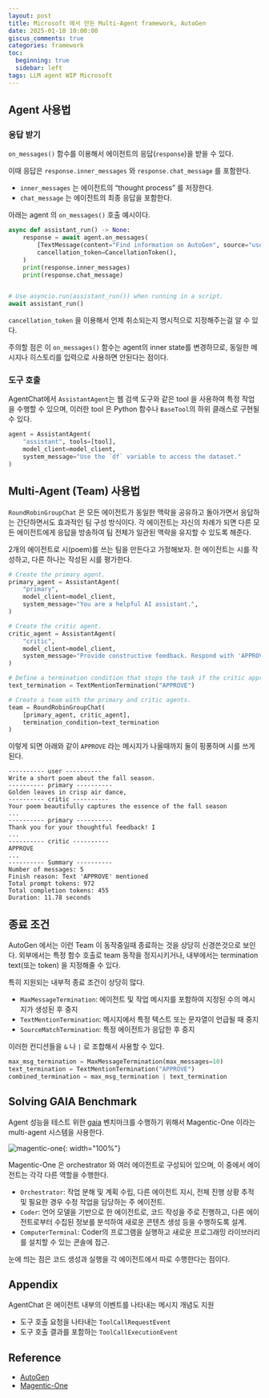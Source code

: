 ```yaml
---
layout: post
title: Microsoft 에서 만든 Multi-Agent framework, AutoGen
date: 2025-01-10 10:00:00
giscus_comments: true
categories: framework
toc:
  beginning: true
  sidebar: left
tags: LLM agent WIP Microsoft
---
```


## Agent 사용법

### 응답 받기

`on_messages()` 함수를 이용해서 에이전트의 응답(`response`)을 받을 수 있다.

이때 응답은 `response.inner_messages` 와 `response.chat_message` 를 포함한다.

- `inner_messages` 는 에이전트의 “thought process” 를 저장한다.
- `chat_message` 는 에이전트의 최종 응답을 포함한다.

아래는 agent 의 `on_messages()` 호출 예시이다.

```python
async def assistant_run() -> None:
    response = await agent.on_messages(
        [TextMessage(content="Find information on AutoGen", source="user")],
        cancellation_token=CancellationToken(),
    )
    print(response.inner_messages)
    print(response.chat_message)


# Use asyncio.run(assistant_run()) when running in a script.
await assistant_run()
```

`cancellation_token` 을 이용해서 언제 취소되는지 명시적으로 지정해주는걸 알 수 있다.

주의할 점은 이 `on_messages()` 함수는 agent의 inner state를 변경하므로, 동일한 메시지나 히스토리를 입력으로 사용하면 안된다는 점이다.


### 도구 호출

AgentChat에서 `AssistantAgent`는 웹 검색 도구와 같은 tool 을 사용하여 특정 작업을 수행할 수 있으며, 이러한 tool 은 Python 함수나 `BaseTool`의 하위 클래스로 구현될 수 있다.

```python
agent = AssistantAgent(
    "assistant", tools=[tool], 
    model_client=model_client, 
    system_message="Use the `df` variable to access the dataset."
)
```

## Multi-Agent (Team) 사용법

`RoundRobinGroupChat` 은 모든 에이전트가 동일한 맥락을 공유하고 돌아가면서 응답하는 간단하면서도 효과적인 팀 구성 방식이다. 각 에이전트는 자신의 차례가 되면 다른 모든 에이전트에게 응답을 방송하여 팀 전체가 일관된 맥락을 유지할 수 있도록 해준다.

2개의 에이전트로 시(poem)를 쓰는 팀을 만든다고 가정해보자. 한 에이전트는 시를 작성하고, 다른 하나는 작성된 시를 평가한다.

```python
# Create the primary agent.
primary_agent = AssistantAgent(
    "primary",
    model_client=model_client,
    system_message="You are a helpful AI assistant.",
)

# Create the critic agent.
critic_agent = AssistantAgent(
    "critic",
    model_client=model_client,
    system_message="Provide constructive feedback. Respond with 'APPROVE' to when your feedbacks are addressed.",
)

# Define a termination condition that stops the task if the critic approves.
text_termination = TextMentionTermination("APPROVE")

# Create a team with the primary and critic agents.
team = RoundRobinGroupChat(
    [primary_agent, critic_agent], 
    termination_condition=text_termination
)
```

이렇게 되면 아래와 같이 `APPROVE` 라는 메시지가 나올때까지 둘이 핑퐁하며 시를 쓰게 된다.

```plaintext
---------- user ----------
Write a short poem about the fall season.
---------- primary ----------
Golden leaves in crisp air dance,  
---------- critic ----------
Your poem beautifully captures the essence of the fall season
...
---------- primary ----------
Thank you for your thoughtful feedback! I
...
---------- critic ----------
APPROVE
...
---------- Summary ----------
Number of messages: 5
Finish reason: Text 'APPROVE' mentioned
Total prompt tokens: 972
Total completion tokens: 455
Duration: 11.78 seconds
```

## 종료 조건

AutoGen 에서는 이런 Team 이 동작중일때 종료하는 것을 상당히 신경쓴것으로 보인다. 외부에서는 특정 함수 호출로 team 동작을 정지시키거나, 내부에서는 termination text(또는 token) 을 지정해줄 수 있다. 

특히 지원되는 내부적 종료 조건이 상당히 많다.

- `MaxMessageTermination`: 에이전트 및 작업 메시지를 포함하여 지정된 수의 메시지가 생성된 후 중지
- `TextMentionTermination`: 메시지에서 특정 텍스트 또는 문자열이 언급될 때 중지
- `SourceMatchTermination`: 특정 에이전트가 응답한 후 중지

이러한 컨디션들을 `&` 나 `|` 로 조합해서 사용할 수 있다.

```python
max_msg_termination = MaxMessageTermination(max_messages=10)
text_termination = TextMentionTermination("APPROVE")
combined_termination = max_msg_termination | text_termination
```

## Solving GAIA Benchmark

Agent 성능을 테스트 위한 [gaia](2025-01-09-gaia.md) 벤치마크를 수행하기 위해서 Magentic-One 이라는 multi-agent 시스템을 사용한다.

![magentic-one](https://microsoft.github.io/autogen/stable/_images/autogen-magentic-one-example.png){: width="100%"}

Magentic-One 은 orchestrator 와 여러 에이전트로 구성되어 있으며, 이 중에서 에이전트는 각각 다른 역할을 수행한다.

- `Orchestrator`: 작업 분해 및 계획 수립, 다른 에이전트 지시, 전체 진행 상황 추적 및 필요한 경우 수정 작업을 담당하는 주 에이전트.
- `Coder`: 언어 모델을 기반으로 한 에이전트로, 코드 작성을 주로 진행하고, 다른 에이전트로부터 수집된 정보를 분석하여 새로운 콘텐츠 생성 등을 수행하도록 설계.
- `ComputerTerminal`: Coder의 프로그램을 실행하고 새로운 프로그래밍 라이브러리를 설치할 수 있는 콘솔에 접근.

눈에 띄는 점은 코드 생성과 실행을 각 에이전트에서 따로 수행한다는 점이다.


## Appendix

AgentChat 은 에이전트 내부의 이벤트를 나타내는 메시지 개념도 지원

- 도구 호출 요청을 나타내는 `ToolCallRequestEvent`
- 도구 호출 결과를 포함하는 `ToolCallExecutionEvent`

## Reference
- [AutoGen](https://microsoft.github.io/autogen/docs/use-cases/agentchat)
- [Magentic-One](https://arxiv.org/abs/2411.04468)
